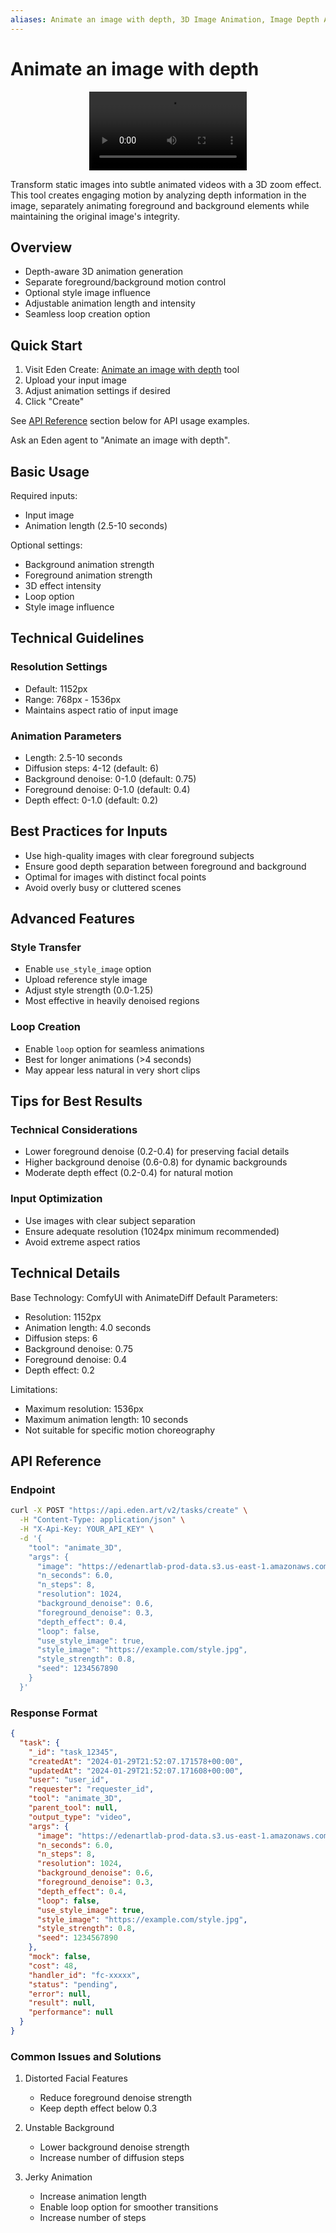 ```yaml
---
aliases: Animate an image with depth, 3D Image Animation, Image Depth Animation
---
```


# Animate an image with depth
<div align="center">
<video width="50%" controls>
            <source src="https://edenartlab-prod-data.s3.us-east-1.amazonaws.com/app/animate_3D_opt.mp4" type="video/mp4" />
            </video>
</div>


Transform static images into subtle animated videos with a 3D zoom effect. This tool creates engaging motion by analyzing depth information in the image, separately animating foreground and background elements while maintaining the original image's integrity.

## Overview

- Depth-aware 3D animation generation
- Separate foreground/background motion control
- Optional style image influence
- Adjustable animation length and intensity
- Seamless loop creation option

## Quick Start

1. Visit Eden Create: [Animate an image with depth](https://beta.eden.art/create/animate_3D) tool
2. Upload your input image
3. Adjust animation settings if desired
4. Click "Create"

See [API Reference](#api-reference) section below for API usage examples.

Ask an Eden agent to "Animate an image with depth".

## Basic Usage

Required inputs:
- Input image
- Animation length (2.5-10 seconds)

Optional settings:
- Background animation strength
- Foreground animation strength
- 3D effect intensity
- Loop option
- Style image influence

## Technical Guidelines

### Resolution Settings
- Default: 1152px
- Range: 768px - 1536px
- Maintains aspect ratio of input image

### Animation Parameters
- Length: 2.5-10 seconds
- Diffusion steps: 4-12 (default: 6)
- Background denoise: 0-1.0 (default: 0.75)
- Foreground denoise: 0-1.0 (default: 0.4)
- Depth effect: 0-1.0 (default: 0.2)

## Best Practices for Inputs

- Use high-quality images with clear foreground subjects
- Ensure good depth separation between foreground and background
- Optimal for images with distinct focal points
- Avoid overly busy or cluttered scenes

## Advanced Features

### Style Transfer
- Enable `use_style_image` option
- Upload reference style image
- Adjust style strength (0.0-1.25)
- Most effective in heavily denoised regions

### Loop Creation
- Enable `loop` option for seamless animations
- Best for longer animations (>4 seconds)
- May appear less natural in very short clips

## Tips for Best Results

### Technical Considerations
- Lower foreground denoise (0.2-0.4) for preserving facial details
- Higher background denoise (0.6-0.8) for dynamic backgrounds
- Moderate depth effect (0.2-0.4) for natural motion

### Input Optimization
- Use images with clear subject separation
- Ensure adequate resolution (1024px minimum recommended)
- Avoid extreme aspect ratios

## Technical Details

Base Technology: ComfyUI with AnimateDiff
Default Parameters:
- Resolution: 1152px
- Animation length: 4.0 seconds
- Diffusion steps: 6
- Background denoise: 0.75
- Foreground denoise: 0.4
- Depth effect: 0.2

Limitations:
- Maximum resolution: 1536px
- Maximum animation length: 10 seconds
- Not suitable for specific motion choreography

## API Reference

### Endpoint
```bash
curl -X POST "https://api.eden.art/v2/tasks/create" \
  -H "Content-Type: application/json" \
  -H "X-Api-Key: YOUR_API_KEY" \
  -d '{
    "tool": "animate_3D",
    "args": {
      "image": "https://edenartlab-prod-data.s3.us-east-1.amazonaws.com/bb88e857586a358ce3f02f92911588207fbddeabff62a3d6a479517a646f053c.jpg",
      "n_seconds": 6.0,
      "n_steps": 8,
      "resolution": 1024,
      "background_denoise": 0.6,
      "foreground_denoise": 0.3,
      "depth_effect": 0.4,
      "loop": false,
      "use_style_image": true,
      "style_image": "https://example.com/style.jpg",
      "style_strength": 0.8,
      "seed": 1234567890
    }
  }'
```

### Response Format
```json
{
  "task": {
    "_id": "task_12345",
    "createdAt": "2024-01-29T21:52:07.171578+00:00",
    "updatedAt": "2024-01-29T21:52:07.171608+00:00",
    "user": "user_id",
    "requester": "requester_id",
    "tool": "animate_3D",
    "parent_tool": null,
    "output_type": "video",
    "args": {
      "image": "https://edenartlab-prod-data.s3.us-east-1.amazonaws.com/bb88e857586a358ce3f02f92911588207fbddeabff62a3d6a479517a646f053c.jpg",
      "n_seconds": 6.0,
      "n_steps": 8,
      "resolution": 1024,
      "background_denoise": 0.6,
      "foreground_denoise": 0.3,
      "depth_effect": 0.4,
      "loop": false,
      "use_style_image": true,
      "style_image": "https://example.com/style.jpg",
      "style_strength": 0.8,
      "seed": 1234567890
    },
    "mock": false,
    "cost": 48,
    "handler_id": "fc-xxxxx",
    "status": "pending",
    "error": null,
    "result": null,
    "performance": null
  }
}
```

### Common Issues and Solutions

1. Distorted Facial Features
   - Reduce foreground denoise strength
   - Keep depth effect below 0.3
   
2. Unstable Background
   - Lower background denoise strength
   - Increase number of diffusion steps

3. Jerky Animation
   - Increase animation length
   - Enable loop option for smoother transitions
   - Increase number of steps